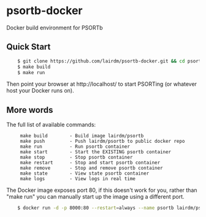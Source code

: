 # psortb-docker
Docker build environment for PSORTb

## Quick Start
```bash
    $ git clone https://github.com/lairdm/psortb-docker.git && cd psortb-docker
    $ make build
    $ make run
```

Then point your browser at http://localhost/ to start PSORTing (or whatever host your Docker runs on).

## More words

The full list of available commands:

```
     make build        - Build image lairdm/psortb
     make push         - Push lairdm/psortb to public docker repo
     make run          - Run psortb container
     make start        - Start the EXISTING psortb container
     make stop         - Stop psortb container
     make restart      - Stop and start psortb container
     make remove       - Stop and remove psortb container
     make state        - View state psortb container
     make logs         - View logs in real time
```

The Docker image exposes port 80, if this doesn't work for you, rather than "make run" you can manually start up the image using a different port.

```bash
    $ docker run -d -p 8000:80 --restart=always --name psortb lairdm/psortb:1.0.0
```

